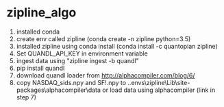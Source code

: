 # zipline_algo

1. installed conda
2. create env called zipline (conda create -n zipline python=3.5)
3. installed zipline using conda install (conda install -c quantopian zipline)
4. Set QUANDL_API_KEY in environment variable
5. ingest data using "zipline ingest -b quandl"
6. pip install quandl
7. download quandl loader from http://alphacompiler.com/blog/6/
8. copy NASDAQ_sids.npy and SF!.npy to ..envs\zipline\Lib\site-packages\alphacompiler\data or load data using alphacompiler (link in step 7)

